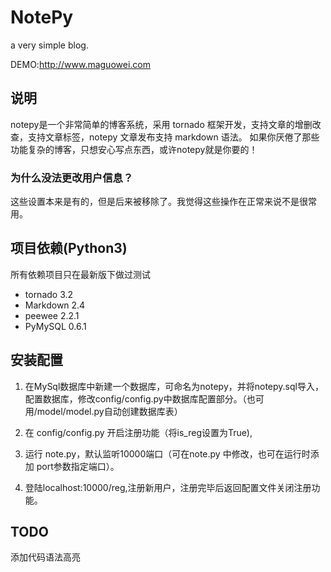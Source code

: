 NotePy
=====

a very simple blog.

DEMO:<http://www.maguowei.com>


## 说明

notepy是一个非常简单的博客系统，采用 tornado 框架开发，支持文章的增删改查，支持文章标签，notepy 文章发布支持 markdown 语法。
如果你厌倦了那些功能复杂的博客，只想安心写点东西，或许notepy就是你要的！

### 为什么没法更改用户信息？

这些设置本来是有的，但是后来被移除了。我觉得这些操作在正常来说不是很常用。


## 项目依赖(Python3)

所有依赖项目只在最新版下做过测试

* tornado 3.2
* Markdown 2.4
* peewee 2.2.1
* PyMySQL 0.6.1



## 安装配置

1. 在MySql数据库中新建一个数据库，可命名为notepy，并将notepy.sql导入，
配置数据库，修改config/config.py中数据库配置部分。（也可用/model/model.py自动创建数据库表）

2. 在 config/config.py 开启注册功能（将is_reg设置为True),

3. 运行 note.py，默认监听10000端口（可在note.py 中修改，也可在运行时添加 port参数指定端口）。

4. 登陆localhost:10000/reg,注册新用户，注册完毕后返回配置文件关闭注册功能。


## TODO

添加代码语法高亮